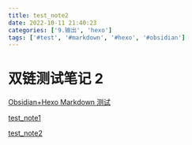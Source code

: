 ```yaml
---
title: test_note2
date: 2022-10-11 21:40:23
categories: ['9.输出', 'hexo']
tags: ['#test', '#markdown', '#hexo', '#obsidian']
---
```


# 双链测试笔记 2

[Obsidian+Hexo Markdown 测试](../1176/#图表)

[test_note1](../1177)

[test_note2](../1180)
